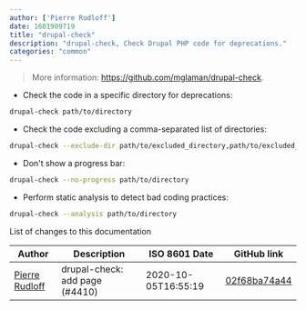 ```yaml
---
author: ['Pierre Rudloff']
date: 1601909719
title: "drupal-check"
description: "drupal-check, Check Drupal PHP code for deprecations."
categories: "common"
---
```

> More information: <https://github.com/mglaman/drupal-check>.

- Check the code in a specific directory for deprecations:

```bash
drupal-check path/to/directory
```

- Check the code excluding a comma-separated list of directories:

```bash
drupal-check --exclude-dir path/to/excluded_directory,path/to/excluded_files/*.php path/to/directory
```

- Don't show a progress bar:

```bash
drupal-check --no-progress path/to/directory
```

- Perform static analysis to detect bad coding practices:

```bash
drupal-check --analysis path/to/directory
```
List of changes to this documentation


Author | Description | ISO 8601 Date | GitHub link
------|-----|-----|-----
[Pierre Rudloff](mailto:50333926+prudloff-insite@users.noreply.github.com) | drupal-check: add page (#4410) | 2020-10-05T16:55:19 | [02f68ba74a44](https://github.com/tldr-pages/tldr/commit/02f68ba74a445f2f5181670efe4041ae1a87b63a)

